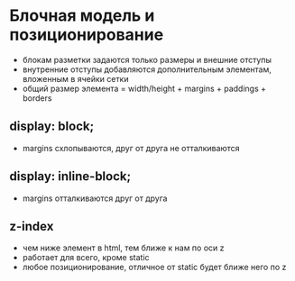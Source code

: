 # Блочная модель и позиционирование
- блокам разметки задаются только размеры и внешние отступы
- внутренние отступы добавляются дополнительным элементам, вложенным в ячейки сетки
- общий размер элемента = width/height + margins + paddings + borders

## display: block;
- margins схлопываются, друг от друга не отталкиваются

## display: inline-block;
- margins отталкиваются друг от друга

## z-index
- чем ниже элемент в html, тем ближе к нам по оси z
- работает для всего, кроме static
- любое позиционирование, отличное от static будет ближе него по z